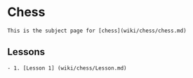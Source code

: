 # Chess
    This is the subject page for [chess](wiki/chess/chess.md)
        
## Lessons
    
	- 1. [Lesson 1] (wiki/chess/Lesson.md)
